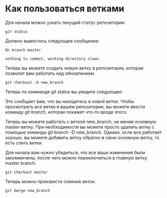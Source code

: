 # Как пользоваться ветками

Для начала можно узнать текущий статус репозитория:

`git status`

Должно вывестись следующее сообщение:

`On branch master`

`nothing to commit, working directory clean`

Теперь вы можете создать новую ветку в репозитории, которая позволит вам работать над обновлением.

`git checkout -b new_branch`

Теперь по комманде git status вы увидите следующее:

Это сообщает вам, что вы находитесь в новой ветке. Чтобы просмотреть все ветки в вашем репозитории, вы можете ввести команду git branch, которая покажет что-то вроде этого:

Теперь вы можете работать с веткой new_branch, не меняя основную master-ветку. При необходимости вы можете просто удалить ветку с помощью команды git branch -D new_branch. Однако, если все работает хорошо, вы можете добавить ветку обратно в свою
основную ветку, то есть слить ветки.

Для начала вам нужно убедиться, что все ваши изменения были закоммичены, после чего можно переключиться в главную ветку master branch.

`git checkout master`

Теперь можно произвести слияние веток:

`git merge new_branch`






